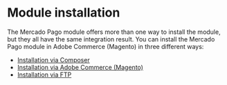 # Module installation

The Mercado Pago module offers more than one way to install the module, but they all have the same integration result. You can install the Mercado Pago module in Adobe Commerce (Magento) in three different ways:

* [Installation via Composer](/developers/en/docs/magento-two/installation/composer)
* [Installation via Adobe Commerce (Magento)](/developers/en/docs/magento-two/installation/magento-marketplace)
* [Installation via FTP](/developers/en/docs/magento-two/installation/ftp)